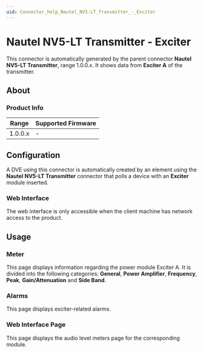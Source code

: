 ```yaml
---
uid: Connector_help_Nautel_NV5-LT_Transmitter_-_Exciter
---
```


# Nautel NV5-LT Transmitter - Exciter

This connector is automatically generated by the parent connector **Nautel NV5-LT Transmitter**, range 1.0.0.x. It shows data from **Exciter A** of the transmitter.

## About

### Product Info

| Range     | Supported Firmware     |
|-----------|------------------------|
| 1.0.0.x   | -                      |

## Configuration

A DVE using this connector is automatically created by an element using the **Nautel NV5-LT Transmitter** connector that polls a device with an **Exciter** module inserted.

### Web Interface

The web interface is only accessible when the client machine has network access to the product.

## Usage

### Meter

This page displays information regarding the power module Exciter A. It is divided into the following categories: **General**, **Power Amplifier**, **Frequency**, **Peak**, **Gain/Attenuation** and **Side Band**.

### Alarms

This page displays exciter-related alarms.

### Web Interface Page

This page displays the audio level meters page for the corresponding module.

